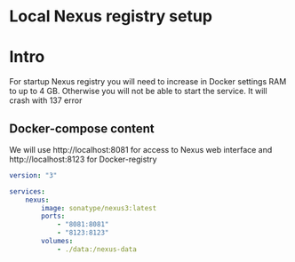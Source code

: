 # Local Nexus registry setup

# Intro
For startup Nexus registry you will need to increase in Docker settings RAM to up to 4 GB. Otherwise you will not be able to start the service. It will crash with 137 error

## Docker-compose content 
We will use http://localhost:8081 for access to Nexus web interface and http://localhost:8123 for Docker-registry

```yaml
version: "3"

services:
    nexus:
        image: sonatype/nexus3:latest
        ports:
            - "8081:8081"
            - "8123:8123"
        volumes:
            - ./data:/nexus-data
